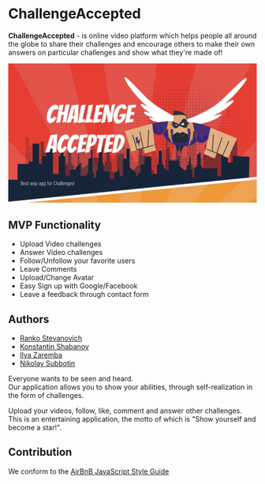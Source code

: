 # ChallengeAccepted

<b>ChallengeAccepted</b> - is online video platform which helps people all around the globe to share their challenges and encourage others to make their own answers on particular challenges and show what they're made of!

<img src="/readme-assets/ChallengeAccepted.jpg" alt="ChallengeAccepted"/> <br>

<h2>MVP Functionality</h2>
<ul>
  <li>Upload Video challenges</li>
  <li>Answer Video challenges</li>
  <li>Follow/Unfollow your favorite users</li>
  <li>Leave Comments</li>
  <li>Upload/Change Avatar</li>
  <li>Easy Sign up with Google/Facebook</li>
  <li>Leave a feedback through contact form</li>
</ul>

<h2>Authors</h2>
<ul>
  <li><a href="https://github.com/Ranko95">Ranko Stevanovich</a></li>
  <li><a href="https://github.com/NewbieInside">Konstantin Shabanov</a></li>
  <li><a href="https://github.com/zarembais">Ilya Zaremba</a></li>
  <li><a href="https://github.com/NikSubbo">Nikolay Subbotin</a></li>
</ul>

Everyone wants to be seen and heard.<br>
Our application allows you to show your abilities, through self-realization in the form of challenges.

Upload your videos, follow, like, comment and answer other challenges.<br>
This is an entertaining application, the motto of which is "Show yourself and become a star!".

<h2>Contribution</h2>
We conform to the <a href="https://airbnb.io/projects/javascript/">AirBnB JavaScript Style Guide</a>
